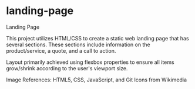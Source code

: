 # landing-page
Landing Page

This project utilizes HTML/CSS to create a static web landing page
that has several sections. These sections include information on the product/service, 
a quote, and a call to action.

Layout primarily achieved using flexbox properties to ensure all items
grow/shrink according to the user's viewport size. 

Image References: 
HTML5, CSS, JavaScript, and Git Icons from Wikimedia 